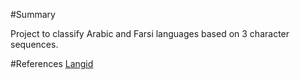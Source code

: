 #Summary

Project to classify Arabic and Farsi languages based on 3 character sequences.

#References
[Langid](https://github.com/saffsd/langid.py)
